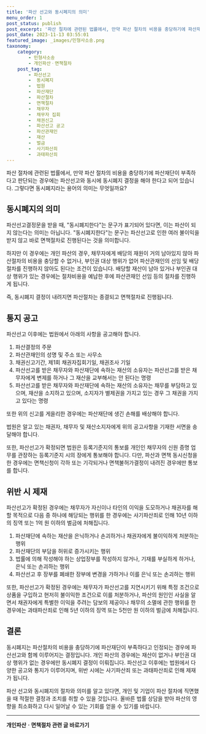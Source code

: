 ```yaml
---
title: '파산 선고와 동시폐지의 의미'
menu_order: 1
post_status: publish
post_excerpt: '파산 절차에 관련된 법률에서, 만약 파산 절차의 비용을 충당하기에 파산재단이 부족하다고 판단되는 경우에는 파산선고와 동시에 동시폐지 결정을 해야 한다고 되어 있습니다. 그렇다면 동시폐지라는 용어의 의미는 무엇일까요 '
post_date: 2023-11-13 03:55:01
featured_image: _images/민형사소송.png
taxonomy:
    category:
        - 민형사소송
        - 개인파산ㆍ면책절차
    post_tag:
        - 파산선고
        -  동시폐지
        -  법원
        -  파산재단
        -  파산절차
        -  면책절차
        -  채무자
        -  채무자 집회
        -  채권신고
        -  파산선고 공고
        -  파산관재인
        -  재산
        -  벌금
        -  사기파산죄
        -  과태파산죄
---
```



파산 절차에 관련된 법률에서, 만약 파산 절차의 비용을 충당하기에 파산재단이 부족하다고 판단되는 경우에는 파산선고와 동시에 동시폐지 결정을 해야 한다고 되어 있습니다. 그렇다면 동시폐지라는 용어의 의미는 무엇일까요?

## 동시폐지의 의미

파산선고결정문을 받을 때, "동시폐지한다"는 문구가 표기되어 있다면, 이는 파산이 되지 않는다는 의미는 아닙니다. "동시폐지한다"는 문구는 파산선고로 인한 여러 불이익을 받지 않고 바로 면책절차로 진행된다는 것을 의미합니다.

하지만 이 경우에는 개인 파산의 경우, 채무자에게 배당의 재원이 거의 남아있지 않아 파산절차의 비용을 충당할 수 없거나, 부인권 대상 행위가 없어 파산관재인의 선임 및 배당 절차를 진행하지 않아도 된다는 조건이 있습니다. 배당할 재산이 남아 있거나 부인권 대상 행위가 있는 경우에는 절차비용을 예납한 후에 파산관재인 선임 등의 절차를 진행하게 됩니다.

즉, 동시폐지 결정이 내려지면 파산절차는 종결되고 면책절차로 진행됩니다.

## 통지 공고

파산선고 이후에는 법원에서 아래의 사항을 공고해야 합니다.

1. 파산결정의 주문
2. 파산관재인의 성명 및 주소 또는 사무소
3. 채권신고기간, 제1회 채권자집회기일, 채권조사 기일
4. 파산선고를 받은 채무자와 파산재단에 속하는 재산의 소유자는 파산선고를 받은 채무자에게 변제를 하거나 그 재산을 교부해서는 안 된다는 명령
5. 파산선고를 받은 채무자와 파산재단에 속하는 재산의 소유자는 채무를 부담하고 있으며, 재산을 소지하고 있으며, 소지자가 별제권을 가지고 있는 경우 그 채권을 가지고 있다는 명령

또한 위의 신고를 게을리한 경우에는 파산재단에 생긴 손해를 배상해야 합니다.

법원은 알고 있는 채권자, 채무자 및 재산소지자에게 위의 공고사항을 기재한 서면을 송달해야 합니다.

또한, 파산선고가 확정되면 법원은 등록기준지의 통보를 개인인 채무자의 신원 증명 업무를 관장하는 등록기준지 시의 장에게 통보해야 합니다. 다만, 파산과 면책 동시신청을 한 경우에는 면책신청이 각하 또는 기각되거나 면책불허가결정이 내려진 경우에만 통보를 합니다.

## 위반 시 제재

파산선고가 확정된 경우에는 채무자가 자신이나 타인의 이익을 도모하거나 채권자를 해할 목적으로 다음 중 하나에 해당되는 행위를 한 경우에는 사기파산죄로 인해 10년 이하의 징역 또는 1억 원 이하의 벌금에 처해집니다.

1. 파산재단에 속하는 재산을 은닉하거나 손괴하거나 채권자에게 불이익하게 처분하는 행위
2. 파산재단의 부담을 허위로 증가시키는 행위
3. 법률에 의해 작성해야 하는 상업장부를 작성하지 않거나, 기재를 부실하게 하거나, 은닉 또는 손괴하는 행위
4. 파산선고 후 장부를 폐쇄한 장부에 변경을 가하거나 이를 은닉 또는 손괴하는 행위

또한, 파산선고가 확정된 경우에는 채무자가 파산선고를 지연시키기 위해 특정 조건으로 상품을 구입하고 현저히 불이익한 조건으로 이를 처분하거나, 파산의 원인인 사실을 알면서 채권자에게 특별한 이익을 주려는 담보의 제공이나 채무의 소멸에 관한 행위를 한 경우에는 과태파산죄로 인해 5년 이하의 징역 또는 5천만 원 이하의 벌금에 처해집니다.

## 결론

동시폐지는 파산절차의 비용을 충당하기에 파산재단이 부족하다고 인정되는 경우에 파산선고와 함께 이루어지는 결정입니다. 개인 파산의 경우에는 재산이 없거나 부인권 대상 행위가 없는 경우에만 동시폐지 결정이 이뤄집니다. 파산선고 이후에는 법원에서 다양한 공고와 통지가 이루어지며, 위반 시에는 사기파산죄 또는 과태파산죄로 인해 제재가 됩니다.

파산 선고와 동시폐지의 절차와 의미를 알고 있다면, 개인 및 기업이 파산 절차에 직면했을 때 적절한 결정과 조치를 취할 수 있을 것입니다. 올바른 법률 상담을 받아 파산의 영향을 최소화하고 다시 일어날 수 있는 기회를 얻을 수 있기를 바랍니다.
<!-- wp:separator -->
<hr class="wp-block-separator has-alpha-channel-opacity"/>
<!-- /wp:separator -->

<!-- wp:group {"backgroundColor":"base","layout":{"type":"constrained"}} -->
<div class="wp-block-group has-base-background-color has-background"><!-- wp:paragraph {"align":"center","fontSize":"medium"} -->
<p class="has-text-align-center has-large-font-size"><strong>개인파산ㆍ면책절차 관련 글 바로가기</strong></p>
<!-- /wp:paragraph -->


<!-- wp:latest-posts
{"categories":[{"id":14814,"count":19,"description":"","link":"https://uknowlaw.com/category/%ea%b0%9c%ec%9d%b8%ed%8c%8c%ec%82%b0%e3%86%8d%eb%a9%b4%ec%b1%85%ec%a0%88%ec%b0%a8/","name":"개인파산ㆍ면책절차","slug":"개인파산ㆍ면책절차","taxonomy":"category","parent":0,"meta":[],"_links":{"self":[{"href":"https://uknowlaw.com/wp-json/wp/v2/categories/14814"}],"collection":[{"href":"https://uknowlaw.com/wp-json/wp/v2/categories"}],"about":[{"href":"https://uknowlaw.com/wp-json/wp/v2/taxonomies/category"}],"wp:post_type":[{"href":"https://uknowlaw.com/wp-json/wp/v2/posts?categories=14814"}],"curies":[{"name":"wp","href":"https://api.w.org/{rel}","templated":true}]}}],"postsToShow":100,"excerptLength":28,"postLayout":"grid","columns":2,"featuredImageAlign":"left","featuredImageSizeSlug":"large","fontSize":"small"} /--></div>
<!-- /wp:group -->